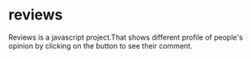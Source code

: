 # reviews
Reviews is a javascript project.That shows different profile of people's opinion by clicking on the button to see their comment.

